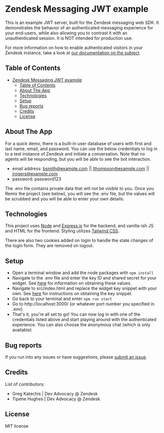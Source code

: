 # Zendesk Messaging JWT example

This is an example JWT server, built for the Zendesk messaging web SDK. It demonstrates the behavior of an authenticated messaging experience for your end-users, while also allowing you to contrast it with an unauthenticated session. It is NOT intended for production use.

For more information on how to enable authenticated visitors in your Zendesk instance, take a look at [our documentation on the subject](https://developer.zendesk.com/documentation/zendesk-web-widget-sdks/sdks/web/enabling_auth_visitors/).

## Table of Contents

- [Zendesk Messaging JWT example](#zendesk-messaging-jwt-example)
  - [Table of Contents](#table-of-contents)
  - [About The App](#about-the-app)
  - [Technologies](#technologies)
  - [Setup](#setup)
  - [Bug reports](#bug-reports)
  - [Credits](#credits)
  - [License](#license)

## About The App

For a quick demo, there is a built-in user database of users with first and last name, email, and password. You can use the below credentials to log in to a test instance of Zendesk and initiate a conversation. Note that no agents will be responding, but you will be able to see the bot interaction.

- email address: bsmith@example.com || lthompson@example.com || jrogers@example.com
- password: password123

The .env file contains private data that will not be visible to you. Once you Remix the project (see below), you will see the .env file, but the values will be scrubbed and you will be able to enter your own details.

## Technologies

This project uses [Node](https://nodejs.org/en) and [Express.js](https://expressjs.com/) for the backend, and vanilla-ish JS and HTML for the frontend. Styling utilizes [Tailwind CSS](https://tailwindcss.com/).

There are also two cookies added on login to handle the state changes of the login form. They are removed on logout.

## Setup

- Open a terminal window and add the node packages with `npm install`
- Navigate to the .env file and enter the key ID and shared secret for your widget. See [here](https://support.zendesk.com/hc/en-us/articles/4411666638746-Authenticating-end-users-in-messaging-for-the-Web-Widget-and-mobile-SDK#:~:text=To%20create%20and%20share%20a%20signing%20key) for information on obtaining these values.
- Navigate to src/index.html and replace the widget key snippet with your own. See [here](https://support.zendesk.com/hc/en-us/articles/4408828655514-Working-with-messaging-in-the-Web-Widget-Legacy#:~:text=is%20turned%20on.-,To%20add%20the%20Web%20Widget%20to%20your%20website,-Click%20the%20Installation) for instructions on obtaining the key snippet.
- Go back to your terminal and enter `npm run start`
- Go to http://localhost:3000/ (or whatever port number you specified in .env)
- That's it, you're all set to go! You can now log in with one of the credentials listed above and start playing around with the authenticated experience. You can also choose the anonymous chat (which is only available)

## Bug reports

If you run into any issues or have suggestions, please [submit an issue](https://github.com/gkatechis/jwt-messaging-node-example/issues/new).

## Credits

List of contributors:

- Greg Katechis | Dev Advocacy @ Zendesk
- Tipene Hughes | Dev Advocacy @ Zendesk

## License

MIT license

